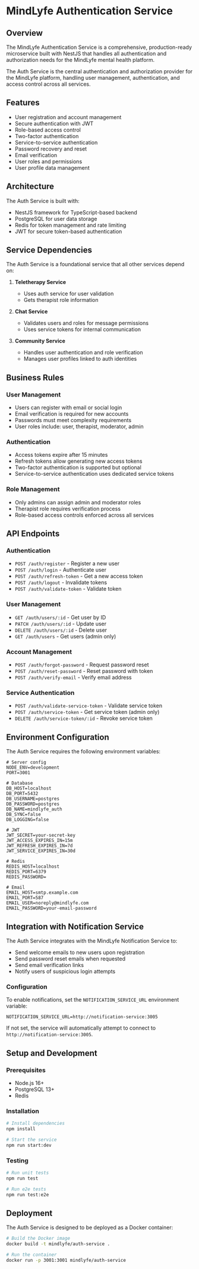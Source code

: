 # MindLyfe Authentication Service

## Overview

The MindLyfe Authentication Service is a comprehensive, production-ready microservice built with NestJS that handles all authentication and authorization needs for the MindLyfe mental health platform.

The Auth Service is the central authentication and authorization provider for the MindLyfe platform, handling user management, authentication, and access control across all services.

## Features

- User registration and account management
- Secure authentication with JWT
- Role-based access control
- Two-factor authentication
- Service-to-service authentication
- Password recovery and reset
- Email verification
- User roles and permissions
- User profile data management

## Architecture

The Auth Service is built with:
- NestJS framework for TypeScript-based backend
- PostgreSQL for user data storage
- Redis for token management and rate limiting
- JWT for secure token-based authentication

## Service Dependencies

The Auth Service is a foundational service that all other services depend on:

1. **Teletherapy Service**
   - Uses auth service for user validation
   - Gets therapist role information

2. **Chat Service**
   - Validates users and roles for message permissions
   - Uses service tokens for internal communication

3. **Community Service**
   - Handles user authentication and role verification
   - Manages user profiles linked to auth identities

## Business Rules

### User Management
- Users can register with email or social login
- Email verification is required for new accounts
- Passwords must meet complexity requirements
- User roles include: user, therapist, moderator, admin

### Authentication
- Access tokens expire after 15 minutes
- Refresh tokens allow generating new access tokens
- Two-factor authentication is supported but optional
- Service-to-service authentication uses dedicated service tokens

### Role Management
- Only admins can assign admin and moderator roles
- Therapist role requires verification process
- Role-based access controls enforced across all services

## API Endpoints

### Authentication
- `POST /auth/register` - Register a new user
- `POST /auth/login` - Authenticate user
- `POST /auth/refresh-token` - Get a new access token
- `POST /auth/logout` - Invalidate tokens
- `POST /auth/validate-token` - Validate token

### User Management
- `GET /auth/users/:id` - Get user by ID
- `PATCH /auth/users/:id` - Update user
- `DELETE /auth/users/:id` - Delete user
- `GET /auth/users` - Get users (admin only)

### Account Management
- `POST /auth/forgot-password` - Request password reset
- `POST /auth/reset-password` - Reset password with token
- `POST /auth/verify-email` - Verify email address

### Service Authentication
- `POST /auth/validate-service-token` - Validate service token
- `POST /auth/service-token` - Get service token (admin only)
- `DELETE /auth/service-token/:id` - Revoke service token

## Environment Configuration

The Auth Service requires the following environment variables:

```
# Server config
NODE_ENV=development
PORT=3001

# Database
DB_HOST=localhost
DB_PORT=5432
DB_USERNAME=postgres
DB_PASSWORD=postgres
DB_NAME=mindlyfe_auth
DB_SYNC=false
DB_LOGGING=false

# JWT
JWT_SECRET=your-secret-key
JWT_ACCESS_EXPIRES_IN=15m
JWT_REFRESH_EXPIRES_IN=7d
JWT_SERVICE_EXPIRES_IN=30d

# Redis
REDIS_HOST=localhost
REDIS_PORT=6379
REDIS_PASSWORD=

# Email
EMAIL_HOST=smtp.example.com
EMAIL_PORT=587
EMAIL_USER=noreply@mindlyfe.com
EMAIL_PASSWORD=your-email-password
```

## Integration with Notification Service

The Auth Service integrates with the MindLyfe Notification Service to:

- Send welcome emails to new users upon registration
- Send password reset emails when requested
- Send email verification links
- Notify users of suspicious login attempts

### Configuration

To enable notifications, set the `NOTIFICATION_SERVICE_URL` environment variable:

```
NOTIFICATION_SERVICE_URL=http://notification-service:3005
```

If not set, the service will automatically attempt to connect to `http://notification-service:3005`.

## Setup and Development

### Prerequisites
- Node.js 16+
- PostgreSQL 13+
- Redis

### Installation
```bash
# Install dependencies
npm install

# Start the service
npm run start:dev
```

### Testing
```bash
# Run unit tests
npm run test

# Run e2e tests
npm run test:e2e
```

## Deployment

The Auth Service is designed to be deployed as a Docker container:

```bash
# Build the Docker image
docker build -t mindlyfe/auth-service .

# Run the container
docker run -p 3001:3001 mindlyfe/auth-service
``` 